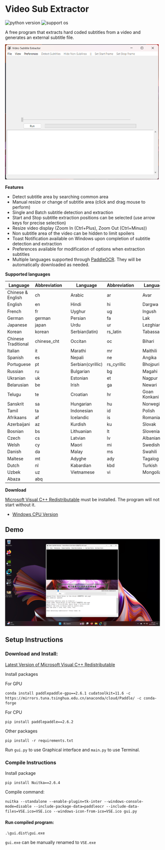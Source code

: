 # Video Sub Extractor

![python version](https://img.shields.io/badge/Python-3.11-blue)
![support os](https://img.shields.io/badge/OS-Windows-green.svg)

A free program that extracts hard coded subtitles from a video and generates an external subtitle file.

<img src="docs/images/gui%20screenshot.png" width="500">


**Features**

- Detect subtitle area by searching common area
- Manual resize or change of subtitle area (click and drag mouse to perform)
- Single and Batch subtitle detection and extraction
- Start and Stop subtitle extraction positions can be selected (use arrow keys for precise selection)
- Resize video display (Zoom In (Ctrl+Plus), Zoom Out (Ctrl+Minus))
- Non subtitle area of the video can be hidden to limit spoilers
- Toast Notification available on Windows upon completion of subtitle detection and extraction
- Preferences available for modification of options when extraction subtitles
- Multiple languages supported through [PaddleOCR](https://github.com/PaddlePaddle/PaddleOCR). They will be
  automatically downloaded as needed.

**Supported languages**

| Language            | Abbreviation | | Language          | Abbreviation | | Language     | Abbreviation |
|---------------------|--------------|-|-------------------|--------------|-|--------------|--------------|
| Chinese & English   | ch           | | Arabic            | ar           | | Avar         | ava          |
| English             | en           | | Hindi             | hi           | | Dargwa       | dar          |
| French              | fr           | | Uyghur            | ug           | | Ingush       | inh          |
| German              | german       | | Persian           | fa           | | Lak          | lbe          |
| Japanese            | japan        | | Urdu              | ur           | | Lezghian     | lez          |
| Korean              | korean       | | Serbian(latin)    | rs_latin     | | Tabassaran   | tab          |
| Chinese Traditional | chinese_cht  | | Occitan           | oc           | | Bihari       | bh           |
| Italian             | it           | | Marathi           | mr           | | Maithili     | mai          |
| Spanish             | es           | | Nepali            | ne           | | Angika       | ang          |
| Portuguese          | pt           | | Serbian(cyrillic) | rs_cyrillic  | | Bhojpuri     | bho          |
| Russian             | ru           | | Bulgarian         | bg           | | Magahi       | mah          |
| Ukranian            | uk           | | Estonian          | et           | | Nagpur       | sck          |
| Belarusian          | be           | | Irish             | ga           | | Newari       | new          |
| Telugu              | te           | | Croatian          | hr           | | Goan Konkani | gom          |
| Sanskrit            | sa           | | Hungarian         | hu           | | Norwegian    | no           |
| Tamil               | ta           | | Indonesian        | id           | | Polish       | pl           |
| Afrikaans           | af           | | Icelandic         | is           | | Romanian     | ro           |
| Azerbaijani         | az           | | Kurdish           | ku           | | Slovak       | sk           |
| Bosnian             | bs           | | Lithuanian        | lt           | | Slovenian    | sl           |
| Czech               | cs           | | Latvian           | lv           | | Albanian     | sq           |
| Welsh               | cy           | | Maori             | mi           | | Swedish      | sv           |
| Danish              | da           | | Malay             | ms           | | Swahili      | sw           |
| Maltese             | mt           | | Adyghe            | ady          | | Tagalog      | tl           |
| Dutch               | nl           | | Kabardian         | kbd          | | Turkish      | tr           |
| Uzbek               | uz           | | Vietnamese        | vi           | | Mongolian    | mn           | 
| Abaza               | abq          |

**Download**

[Microsoft Visual C++ Redistributable](https://learn.microsoft.com/en-US/cpp/windows/latest-supported-vc-redist) must be
installed. The program will not start without it.

- [Windows CPU Version](https://github.com/voun7/Video_Sub_Extractor/releases/download/v1.0/VSE-windows-cpu.zip)

## Demo

[![Demo Video](docs/images/demo%20screenshot.png)](https://youtu.be/nnm_waobgnI "Demo Video")

## Setup Instructions

### Download and Install:

[Latest Version of Microsoft Visual C++ Redistributable](https://learn.microsoft.com/en-US/cpp/windows/latest-supported-vc-redist)

Install packages

For GPU

```
conda install paddlepaddle-gpu==2.6.1 cudatoolkit=11.6 -c https://mirrors.tuna.tsinghua.edu.cn/anaconda/cloud/Paddle/ -c conda-forge
```

For CPU

```
pip install paddlepaddle==2.6.2
```

Other packages

```commandline
pip install -r requirements.txt
```

Run `gui.py` to use Graphical interface and `main.py` to use Terminal.

### Compile Instructions

Install package

```
pip install Nuitka==2.6.4
```

Compile command:

```
nuitka --standalone --enable-plugin=tk-inter --windows-console-mode=disable --include-package-data=paddleocr --include-data-files=VSE.ico=VSE.ico --windows-icon-from-ico=VSE.ico gui.py
```

#### Run compiled program:

```
.\gui.dist\gui.exe
```

`gui.exe` can be manually renamed to `VSE.exe`
